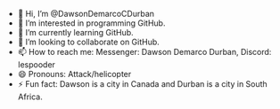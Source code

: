 - 👋 Hi, I’m @DawsonDemarcoCDurban
- 👀 I’m interested in programming GitHub.
- 🌱 I’m currently learning GitHub. 
- 💞️ I’m looking to collaborate on GitHub.
- 📫 How to reach me: Messenger: Dawson Demarco Durban, Discord: lespooder
- 😄 Pronouns: Attack/helicopter
- ⚡ Fun fact: Dawson is a city in Canada and Durban is a city in South Africa.

<!---
DawsonDemarcoCDurban/DawsonDemarcoCDurban is a ✨ special ✨ repository because its `README.md` (this file) appears on your GitHub profile.
You can click the Preview link to take a look at your changes.
--->
